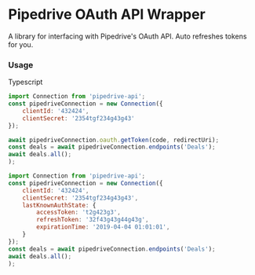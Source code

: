 # Pipedrive OAuth API Wrapper

A library for interfacing with Pipedrive's OAuth API. Auto refreshes tokens for you.

### Usage

Typescript

```javascript
import Connection from 'pipedrive-api';
const pipedriveConnection = new Connection({
    clientId: '432424',
    clientSecret: '2354tgf234g43g43'
});

await pipedriveConnection.oauth.getToken(code, redirectUri);
const deals = await pipedriveConnection.endpoints('Deals');
await deals.all();
);
```

```javascript
import Connection from 'pipedrive-api';
const pipedriveConnection = new Connection({
    clientId: '432424',
    clientSecret: '2354tgf234g43g43',
    lastKnownAuthState: {
        accessToken: 't2g423g3',
        refreshToken: '32f43g43g44g43g',
        expirationTime: '2019-04-04 01:01:01',
    }
});
const deals = await pipedriveConnection.endpoints('Deals');
await deals.all();
);
```
